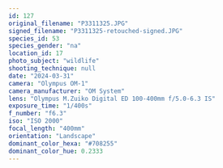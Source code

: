 ```yaml
---
id: 127
original_filename: "P3311325.JPG"
signed_filename: "P3311325-retouched-signed.JPG"
species_id: 53
species_gender: "na"
location_id: 17
photo_subject: "wildlife"
shooting_technique: null
date: "2024-03-31"
camera: "Olympus OM-1"
camera_manufacturer: "OM System"
lens: "Olympus M.Zuiko Digital ED 100-400mm f/5.0-6.3 IS"
exposure_time: "1/400s"
f_number: "f6.3"
iso: "ISO 2000"
focal_length: "400mm"
orientation: "Landscape"
dominant_color_hexa: "#708255"
dominant_color_hue: 0.2333
---
```

